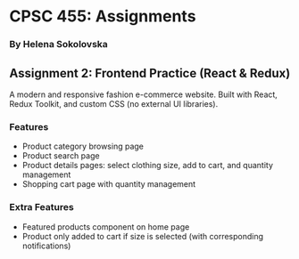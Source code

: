 # CPSC 455: Assignments

### By Helena Sokolovska

## Assignment 2: Frontend Practice (React & Redux)

A modern and responsive fashion e-commerce website. Built with React, Redux Toolkit, and custom CSS (no external UI libraries).

### Features
- Product category browsing page
- Product search page
- Product details pages: select clothing size, add to cart, and quantity management
- Shopping cart page with quantity management

### Extra Features
- Featured products component on home page
- Product only added to cart if size is selected (with corresponding notifications) 

